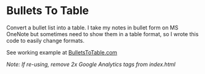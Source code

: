 # Bullets To Table
Convert a bullet list into a table. I take my notes in bullet form on MS OneNote but sometimes need to show them in a table format, so I wrote this code to easily change formats.

See working example at [BulletsToTable.com](https://bulletstotable.com)

_Note: If re-using, remove 2x Google Analytics tags from index.html_
